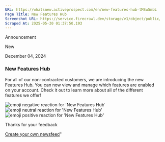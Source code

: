 ```yaml
---
URL: https://whatsnew.activeprospect.com/en/new-features-hub-tMSw5mbL
Page Title: New Features Hub
Screenshot URL: https://service.firecrawl.dev/storage/v1/object/public/media/screenshot-9ac13748-56f7-4551-9aba-b495a4e1b295.png
Scraped At: 2025-05-30 01:37:50.193
---
```

Announcement





New




December 04, 2024

### New Features Hub

For all of our non-contracted customers, we are introducing the new Features Hub. You can now view and manage which features are enabled on your account. Check it out to learn more about all of the different features we offer!

![emoji negative reaction for 'New Features Hub'](https://app.getbeamer.com/images/emojiNeg.svg)![emoji neutral reaction for 'New Features Hub'](https://app.getbeamer.com/images/emojiNeut.svg)![emoji positive reaction for 'New Features Hub'](https://app.getbeamer.com/images/emojiPos.svg)

Thanks for your feedback

[Create your own newsfeed](https://www.getbeamer.com/?ref=watermark_MErKJCnu12412_public&company=ActiveProspect&watermarkRef=create&utm_term=MErKJCnu12412&utm_content=ActiveProspect&utm_source=standalone&utm_medium=footer&utm_campaign=create)"

